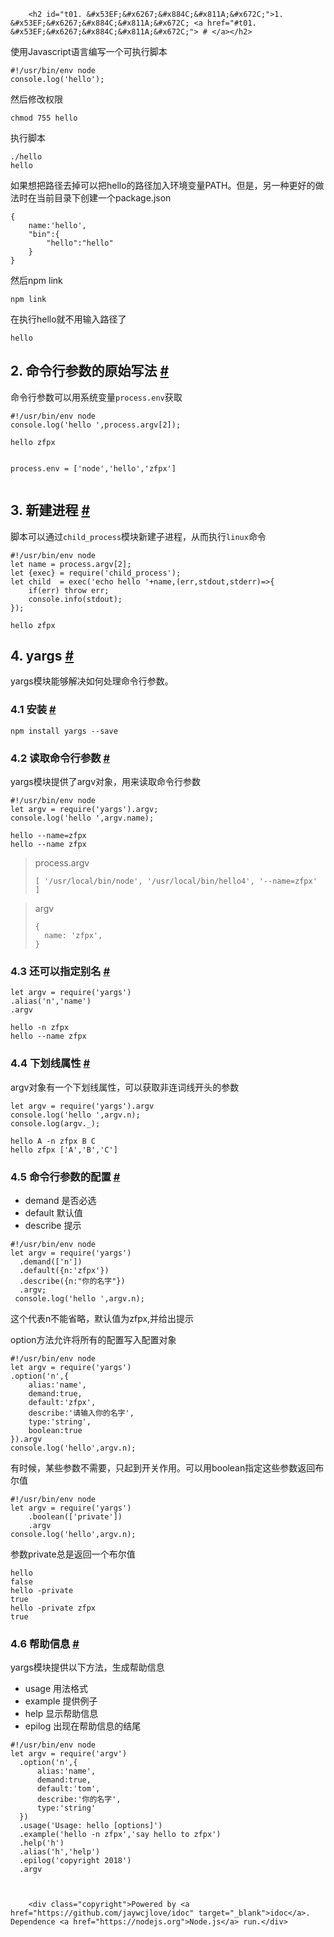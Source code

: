 
        <h2 id="t01. &#x53EF;&#x6267;&#x884C;&#x811A;&#x672C;">1. &#x53EF;&#x6267;&#x884C;&#x811A;&#x672C; <a href="#t01. &#x53EF;&#x6267;&#x884C;&#x811A;&#x672C;"> # </a></h2>
<p>&#x4F7F;&#x7528;Javascript&#x8BED;&#x8A00;&#x7F16;&#x5199;&#x4E00;&#x4E2A;&#x53EF;&#x6267;&#x884C;&#x811A;&#x672C;</p>
<pre><code class="lang-javascript"><span class="hljs-meta">#!/usr/bin/env node</span>
<span class="hljs-built_in">console</span>.log(<span class="hljs-string">&apos;hello&apos;</span>);
</code></pre>
<p>&#x7136;&#x540E;&#x4FEE;&#x6539;&#x6743;&#x9650;</p>
<pre><code class="lang-javascript">chmod <span class="hljs-number">755</span> hello
</code></pre>
<p>&#x6267;&#x884C;&#x811A;&#x672C;</p>
<pre><code class="lang-javascript">./hello
hello
</code></pre>
<p>&#x5982;&#x679C;&#x60F3;&#x628A;&#x8DEF;&#x5F84;&#x53BB;&#x6389;&#x53EF;&#x4EE5;&#x628A;hello&#x7684;&#x8DEF;&#x5F84;&#x52A0;&#x5165;&#x73AF;&#x5883;&#x53D8;&#x91CF;PATH&#x3002;&#x4F46;&#x662F;&#xFF0C;&#x53E6;&#x4E00;&#x79CD;&#x66F4;&#x597D;&#x7684;&#x505A;&#x6CD5;&#x65F6;&#x5728;&#x5F53;&#x524D;&#x76EE;&#x5F55;&#x4E0B;&#x521B;&#x5EFA;&#x4E00;&#x4E2A;package.json</p>
<pre><code class="lang-javascript">{
    <span class="hljs-attr">name</span>:<span class="hljs-string">&apos;hello&apos;</span>,
    <span class="hljs-string">&quot;bin&quot;</span>:{
        <span class="hljs-string">&quot;hello&quot;</span>:<span class="hljs-string">&quot;hello&quot;</span>
    }
}
</code></pre>
<p>&#x7136;&#x540E;npm link</p>
<pre><code class="lang-javascript">npm link
</code></pre>
<p>&#x5728;&#x6267;&#x884C;hello&#x5C31;&#x4E0D;&#x7528;&#x8F93;&#x5165;&#x8DEF;&#x5F84;&#x4E86;</p>
<pre><code class="lang-javascript">hello
</code></pre>
<h2 id="t12. &#x547D;&#x4EE4;&#x884C;&#x53C2;&#x6570;&#x7684;&#x539F;&#x59CB;&#x5199;&#x6CD5;">2. &#x547D;&#x4EE4;&#x884C;&#x53C2;&#x6570;&#x7684;&#x539F;&#x59CB;&#x5199;&#x6CD5; <a href="#t12. &#x547D;&#x4EE4;&#x884C;&#x53C2;&#x6570;&#x7684;&#x539F;&#x59CB;&#x5199;&#x6CD5;"> # </a></h2>
<p> &#x547D;&#x4EE4;&#x884C;&#x53C2;&#x6570;&#x53EF;&#x4EE5;&#x7528;&#x7CFB;&#x7EDF;&#x53D8;&#x91CF;<code>process.env</code>&#x83B7;&#x53D6;</p>
<pre><code class="lang-javascript"><span class="hljs-meta">#!/usr/bin/env node</span>
<span class="hljs-built_in">console</span>.log(<span class="hljs-string">&apos;hello &apos;</span>,process.argv[<span class="hljs-number">2</span>]);
</code></pre>
<pre><code>hello zfpx

process.env = [&apos;node&apos;,&apos;hello&apos;,&apos;zfpx&apos;]
</code></pre><h2 id="t23. &#x65B0;&#x5EFA;&#x8FDB;&#x7A0B;">3. &#x65B0;&#x5EFA;&#x8FDB;&#x7A0B; <a href="#t23. &#x65B0;&#x5EFA;&#x8FDB;&#x7A0B;"> # </a></h2>
<p>&#x811A;&#x672C;&#x53EF;&#x4EE5;&#x901A;&#x8FC7;<code>child_process</code>&#x6A21;&#x5757;&#x65B0;&#x5EFA;&#x5B50;&#x8FDB;&#x7A0B;&#xFF0C;&#x4ECE;&#x800C;&#x6267;&#x884C;<code>linux</code>&#x547D;&#x4EE4;</p>
<pre><code class="lang-javascript"><span class="hljs-meta">#!/usr/bin/env node</span>
<span class="hljs-keyword">let</span> name = process.argv[<span class="hljs-number">2</span>];
<span class="hljs-keyword">let</span> {exec} = <span class="hljs-built_in">require</span>(<span class="hljs-string">&apos;child_process&apos;</span>);
<span class="hljs-keyword">let</span> child  = exec(<span class="hljs-string">&apos;echo hello &apos;</span>+name,(err,stdout,stderr)=&gt;{
    <span class="hljs-keyword">if</span>(err) <span class="hljs-keyword">throw</span> err;
    <span class="hljs-built_in">console</span>.info(stdout);
});
</code></pre>
<pre><code class="lang-javascript">hello zfpx
</code></pre>
<h2 id="t34. yargs">4. yargs <a href="#t34. yargs"> # </a></h2>
<p>yargs&#x6A21;&#x5757;&#x80FD;&#x591F;&#x89E3;&#x51B3;&#x5982;&#x4F55;&#x5904;&#x7406;&#x547D;&#x4EE4;&#x884C;&#x53C2;&#x6570;&#x3002;</p>
<h3 id="t44.1 &#x5B89;&#x88C5;">4.1 &#x5B89;&#x88C5; <a href="#t44.1 &#x5B89;&#x88C5;"> # </a></h3>
<pre><code class="lang-javascript">npm install yargs --save
</code></pre>
<h3 id="t54.2 &#x8BFB;&#x53D6;&#x547D;&#x4EE4;&#x884C;&#x53C2;&#x6570;">4.2 &#x8BFB;&#x53D6;&#x547D;&#x4EE4;&#x884C;&#x53C2;&#x6570; <a href="#t54.2 &#x8BFB;&#x53D6;&#x547D;&#x4EE4;&#x884C;&#x53C2;&#x6570;"> # </a></h3>
<p>yargs&#x6A21;&#x5757;&#x63D0;&#x4F9B;&#x4E86;argv&#x5BF9;&#x8C61;&#xFF0C;&#x7528;&#x6765;&#x8BFB;&#x53D6;&#x547D;&#x4EE4;&#x884C;&#x53C2;&#x6570;</p>
<pre><code class="lang-javascript"><span class="hljs-meta">#!/usr/bin/env node</span>
<span class="hljs-keyword">let</span> argv = <span class="hljs-built_in">require</span>(<span class="hljs-string">&apos;yargs&apos;</span>).argv;
<span class="hljs-built_in">console</span>.log(<span class="hljs-string">&apos;hello &apos;</span>,argv.name);
</code></pre>
<pre><code class="lang-javascript">hello --name=zfpx
hello --name zfpx
</code></pre>
<blockquote>
<p>process.argv</p>
<pre><code>[ &apos;/usr/local/bin/node&apos;, &apos;/usr/local/bin/hello4&apos;, &apos;--name=zfpx&apos; ]
</code></pre></blockquote>
<blockquote>
<p>argv</p>
<pre><code>{
  name: &apos;zfpx&apos;,
}
</code></pre></blockquote>
<h3 id="t64.3 &#x8FD8;&#x53EF;&#x4EE5;&#x6307;&#x5B9A;&#x522B;&#x540D;">4.3 &#x8FD8;&#x53EF;&#x4EE5;&#x6307;&#x5B9A;&#x522B;&#x540D; <a href="#t64.3 &#x8FD8;&#x53EF;&#x4EE5;&#x6307;&#x5B9A;&#x522B;&#x540D;"> # </a></h3>
<pre><code class="lang-javascript"><span class="hljs-keyword">let</span> argv = <span class="hljs-built_in">require</span>(<span class="hljs-string">&apos;yargs&apos;</span>)
.alias(<span class="hljs-string">&apos;n&apos;</span>,<span class="hljs-string">&apos;name&apos;</span>)
.argv
</code></pre>
<pre><code class="lang-javascript">hello -n zfpx
hello --name zfpx
</code></pre>
<h3 id="t74.4 &#x4E0B;&#x5212;&#x7EBF;&#x5C5E;&#x6027;">4.4 &#x4E0B;&#x5212;&#x7EBF;&#x5C5E;&#x6027; <a href="#t74.4 &#x4E0B;&#x5212;&#x7EBF;&#x5C5E;&#x6027;"> # </a></h3>
<p>argv&#x5BF9;&#x8C61;&#x6709;&#x4E00;&#x4E2A;&#x4E0B;&#x5212;&#x7EBF;&#x5C5E;&#x6027;&#xFF0C;&#x53EF;&#x4EE5;&#x83B7;&#x53D6;&#x975E;&#x8FDE;&#x8BCD;&#x7EBF;&#x5F00;&#x5934;&#x7684;&#x53C2;&#x6570;</p>
<pre><code class="lang-javascript"><span class="hljs-keyword">let</span> argv = <span class="hljs-built_in">require</span>(<span class="hljs-string">&apos;yargs&apos;</span>).argv
<span class="hljs-built_in">console</span>.log(<span class="hljs-string">&apos;hello &apos;</span>,argv.n);
<span class="hljs-built_in">console</span>.log(argv._);
</code></pre>
<pre><code class="lang-javascript">hello A -n zfpx B C
hello zfpx [<span class="hljs-string">&apos;A&apos;</span>,<span class="hljs-string">&apos;B&apos;</span>,<span class="hljs-string">&apos;C&apos;</span>]
</code></pre>
<h3 id="t84.5 &#x547D;&#x4EE4;&#x884C;&#x53C2;&#x6570;&#x7684;&#x914D;&#x7F6E;">4.5 &#x547D;&#x4EE4;&#x884C;&#x53C2;&#x6570;&#x7684;&#x914D;&#x7F6E; <a href="#t84.5 &#x547D;&#x4EE4;&#x884C;&#x53C2;&#x6570;&#x7684;&#x914D;&#x7F6E;"> # </a></h3>
<ul>
<li>demand &#x662F;&#x5426;&#x5FC5;&#x9009;</li>
<li>default &#x9ED8;&#x8BA4;&#x503C;</li>
<li>describe &#x63D0;&#x793A;</li>
</ul>
<pre><code class="lang-javascript"><span class="hljs-meta">#!/usr/bin/env node</span>
<span class="hljs-keyword">let</span> argv = <span class="hljs-built_in">require</span>(<span class="hljs-string">&apos;yargs&apos;</span>)
  .demand([<span class="hljs-string">&apos;n&apos;</span>])
  .default({<span class="hljs-attr">n</span>:<span class="hljs-string">&apos;zfpx&apos;</span>})
  .describe({<span class="hljs-attr">n</span>:<span class="hljs-string">&quot;&#x4F60;&#x7684;&#x540D;&#x5B57;&quot;</span>})
  .argv;
 <span class="hljs-built_in">console</span>.log(<span class="hljs-string">&apos;hello &apos;</span>,argv.n); 
</code></pre>
<p>&#x8FD9;&#x4E2A;&#x4EE3;&#x8868;n&#x4E0D;&#x80FD;&#x7701;&#x7565;&#xFF0C;&#x9ED8;&#x8BA4;&#x503C;&#x4E3A;zfpx,&#x5E76;&#x7ED9;&#x51FA;&#x63D0;&#x793A;</p>
<p>option&#x65B9;&#x6CD5;&#x5141;&#x8BB8;&#x5C06;&#x6240;&#x6709;&#x7684;&#x914D;&#x7F6E;&#x5199;&#x5165;&#x914D;&#x7F6E;&#x5BF9;&#x8C61;</p>
<pre><code class="lang-javascript"><span class="hljs-meta">#!/usr/bin/env node</span>
<span class="hljs-keyword">let</span> argv = <span class="hljs-built_in">require</span>(<span class="hljs-string">&apos;yargs&apos;</span>)
.option(<span class="hljs-string">&apos;n&apos;</span>,{
    <span class="hljs-attr">alias</span>:<span class="hljs-string">&apos;name&apos;</span>,
    <span class="hljs-attr">demand</span>:<span class="hljs-literal">true</span>,
    <span class="hljs-attr">default</span>:<span class="hljs-string">&apos;zfpx&apos;</span>,
    <span class="hljs-attr">describe</span>:<span class="hljs-string">&apos;&#x8BF7;&#x8F93;&#x5165;&#x4F60;&#x7684;&#x540D;&#x5B57;&apos;</span>,
    <span class="hljs-attr">type</span>:<span class="hljs-string">&apos;string&apos;</span>,
    <span class="hljs-attr">boolean</span>:<span class="hljs-literal">true</span>
}).argv
<span class="hljs-built_in">console</span>.log(<span class="hljs-string">&apos;hello&apos;</span>,argv.n);
</code></pre>
<p>&#x6709;&#x65F6;&#x5019;&#xFF0C;&#x67D0;&#x4E9B;&#x53C2;&#x6570;&#x4E0D;&#x9700;&#x8981;&#xFF0C;&#x53EA;&#x8D77;&#x5230;&#x5F00;&#x5173;&#x4F5C;&#x7528;&#x3002;&#x53EF;&#x4EE5;&#x7528;boolean&#x6307;&#x5B9A;&#x8FD9;&#x4E9B;&#x53C2;&#x6570;&#x8FD4;&#x56DE;&#x5E03;&#x5C14;&#x503C;</p>
<pre><code class="lang-javascript"><span class="hljs-meta">#!/usr/bin/env node</span>
<span class="hljs-keyword">let</span> argv = <span class="hljs-built_in">require</span>(<span class="hljs-string">&apos;yargs&apos;</span>)
    .boolean([<span class="hljs-string">&apos;private&apos;</span>])
    .argv
<span class="hljs-built_in">console</span>.log(<span class="hljs-string">&apos;hello&apos;</span>,argv.n);    
</code></pre>
<p>&#x53C2;&#x6570;private&#x603B;&#x662F;&#x8FD4;&#x56DE;&#x4E00;&#x4E2A;&#x5E03;&#x5C14;&#x503C;</p>
<pre><code class="lang-javascript">hello 
<span class="hljs-literal">false</span>
hello -private
<span class="hljs-literal">true</span>
hello -private zfpx   
<span class="hljs-literal">true</span>
</code></pre>
<h3 id="t94.6 &#x5E2E;&#x52A9;&#x4FE1;&#x606F;">4.6 &#x5E2E;&#x52A9;&#x4FE1;&#x606F; <a href="#t94.6 &#x5E2E;&#x52A9;&#x4FE1;&#x606F;"> # </a></h3>
<p>yargs&#x6A21;&#x5757;&#x63D0;&#x4F9B;&#x4EE5;&#x4E0B;&#x65B9;&#x6CD5;&#xFF0C;&#x751F;&#x6210;&#x5E2E;&#x52A9;&#x4FE1;&#x606F;</p>
<ul>
<li>usage &#x7528;&#x6CD5;&#x683C;&#x5F0F;</li>
<li>example &#x63D0;&#x4F9B;&#x4F8B;&#x5B50;</li>
<li>help &#x663E;&#x793A;&#x5E2E;&#x52A9;&#x4FE1;&#x606F;</li>
<li>epilog &#x51FA;&#x73B0;&#x5728;&#x5E2E;&#x52A9;&#x4FE1;&#x606F;&#x7684;&#x7ED3;&#x5C3E;</li>
</ul>
<pre><code class="lang-javascript"><span class="hljs-meta">#!/usr/bin/env node</span>
<span class="hljs-keyword">let</span> argv = <span class="hljs-built_in">require</span>(<span class="hljs-string">&apos;argv&apos;</span>)
  .option(<span class="hljs-string">&apos;n&apos;</span>,{
      <span class="hljs-attr">alias</span>:<span class="hljs-string">&apos;name&apos;</span>,
      <span class="hljs-attr">demand</span>:<span class="hljs-literal">true</span>,
      <span class="hljs-attr">default</span>:<span class="hljs-string">&apos;tom&apos;</span>,
      <span class="hljs-attr">describe</span>:<span class="hljs-string">&apos;&#x4F60;&#x7684;&#x540D;&#x5B57;&apos;</span>,
      <span class="hljs-attr">type</span>:<span class="hljs-string">&apos;string&apos;</span>
  })
  .usage(<span class="hljs-string">&apos;Usage: hello [options]&apos;</span>)
  .example(<span class="hljs-string">&apos;hello -n zfpx&apos;</span>,<span class="hljs-string">&apos;say hello to zfpx&apos;</span>)
  .help(<span class="hljs-string">&apos;h&apos;</span>)
  .alias(<span class="hljs-string">&apos;h&apos;</span>,<span class="hljs-string">&apos;help&apos;</span>)
  .epilog(<span class="hljs-string">&apos;copyright 2018&apos;</span>)
  .argv

</code></pre>

        <div class="copyright">Powered by <a href="https://github.com/jaywcjlove/idoc" target="_blank">idoc</a>. Dependence <a href="https://nodejs.org">Node.js</a> run.</div>
    